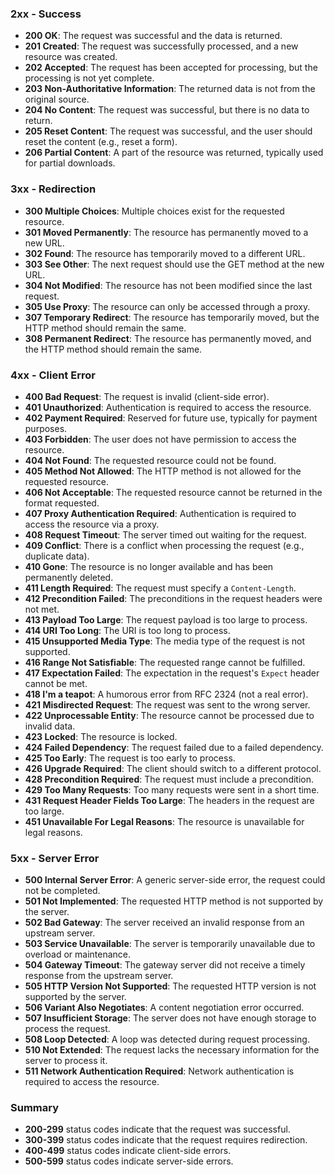 ### 2xx - Success

- **200 OK**: The request was successful and the data is returned.
- **201 Created**: The request was successfully processed, and a new resource was created.
- **202 Accepted**: The request has been accepted for processing, but the processing is not yet complete.
- **203 Non-Authoritative Information**: The returned data is not from the original source.
- **204 No Content**: The request was successful, but there is no data to return.
- **205 Reset Content**: The request was successful, and the user should reset the content (e.g., reset a form).
- **206 Partial Content**: A part of the resource was returned, typically used for partial downloads.

### 3xx - Redirection

- **300 Multiple Choices**: Multiple choices exist for the requested resource.
- **301 Moved Permanently**: The resource has permanently moved to a new URL.
- **302 Found**: The resource has temporarily moved to a different URL.
- **303 See Other**: The next request should use the GET method at the new URL.
- **304 Not Modified**: The resource has not been modified since the last request.
- **305 Use Proxy**: The resource can only be accessed through a proxy.
- **307 Temporary Redirect**: The resource has temporarily moved, but the HTTP method should remain the same.
- **308 Permanent Redirect**: The resource has permanently moved, and the HTTP method should remain the same.

### 4xx - Client Error

- **400 Bad Request**: The request is invalid (client-side error).
- **401 Unauthorized**: Authentication is required to access the resource.
- **402 Payment Required**: Reserved for future use, typically for payment purposes.
- **403 Forbidden**: The user does not have permission to access the resource.
- **404 Not Found**: The requested resource could not be found.
- **405 Method Not Allowed**: The HTTP method is not allowed for the requested resource.
- **406 Not Acceptable**: The requested resource cannot be returned in the format requested.
- **407 Proxy Authentication Required**: Authentication is required to access the resource via a proxy.
- **408 Request Timeout**: The server timed out waiting for the request.
- **409 Conflict**: There is a conflict when processing the request (e.g., duplicate data).
- **410 Gone**: The resource is no longer available and has been permanently deleted.
- **411 Length Required**: The request must specify a `Content-Length`.
- **412 Precondition Failed**: The preconditions in the request headers were not met.
- **413 Payload Too Large**: The request payload is too large to process.
- **414 URI Too Long**: The URI is too long to process.
- **415 Unsupported Media Type**: The media type of the request is not supported.
- **416 Range Not Satisfiable**: The requested range cannot be fulfilled.
- **417 Expectation Failed**: The expectation in the request's `Expect` header cannot be met.
- **418 I'm a teapot**: A humorous error from RFC 2324 (not a real error).
- **421 Misdirected Request**: The request was sent to the wrong server.
- **422 Unprocessable Entity**: The resource cannot be processed due to invalid data.
- **423 Locked**: The resource is locked.
- **424 Failed Dependency**: The request failed due to a failed dependency.
- **425 Too Early**: The request is too early to process.
- **426 Upgrade Required**: The client should switch to a different protocol.
- **428 Precondition Required**: The request must include a precondition.
- **429 Too Many Requests**: Too many requests were sent in a short time.
- **431 Request Header Fields Too Large**: The headers in the request are too large.
- **451 Unavailable For Legal Reasons**: The resource is unavailable for legal reasons.

### 5xx - Server Error

- **500 Internal Server Error**: A generic server-side error, the request could not be completed.
- **501 Not Implemented**: The requested HTTP method is not supported by the server.
- **502 Bad Gateway**: The server received an invalid response from an upstream server.
- **503 Service Unavailable**: The server is temporarily unavailable due to overload or maintenance.
- **504 Gateway Timeout**: The gateway server did not receive a timely response from the upstream server.
- **505 HTTP Version Not Supported**: The requested HTTP version is not supported by the server.
- **506 Variant Also Negotiates**: A content negotiation error occurred.
- **507 Insufficient Storage**: The server does not have enough storage to process the request.
- **508 Loop Detected**: A loop was detected during request processing.
- **510 Not Extended**: The request lacks the necessary information for the server to process it.
- **511 Network Authentication Required**: Network authentication is required to access the resource.

### Summary

- **200-299** status codes indicate that the request was successful.
- **300-399** status codes indicate that the request requires redirection.
- **400-499** status codes indicate client-side errors.
- **500-599** status codes indicate server-side errors.